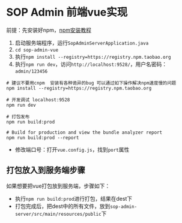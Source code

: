 # SOP Admin 前端vue实现

  前提：先安装好npm，[npm安装教程](https://blog.csdn.net/zhangwenwu2/article/details/52778521)

1. 启动服务端程序，运行`SopAdminServerApplication.java`
2. `cd sop-admin-vue`
3. 执行`npm install --registry=https://registry.npm.taobao.org`
4. 执行`npm run dev`，访问`http://localhost:9528/`，用户名密码：`admin/123456`

```
# 建议不要用cnpm  安装有各种诡异的bug 可以通过如下操作解决npm速度慢的问题
npm install --registry=https://registry.npm.taobao.org

# 开发调试 localhost:9528
npm run dev

# 打包发布
npm run build:prod

# Build for production and view the bundle analyzer report
npm run build:prod --report
```

- 修改端口号：打开`vue.config.js`，找到`port`属性

## 打包放入到服务端步骤

如果想要把vue打包放到服务端，步骤如下：

- 执行`npm run build:prod`进行打包，结果在dest下
- 打包完成后，把dest中的所有文件，放到`sop-admin-server/src/main/resources/public`下
